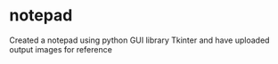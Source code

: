 # notepad
Created a notepad using python GUI library Tkinter and have uploaded output images for reference
